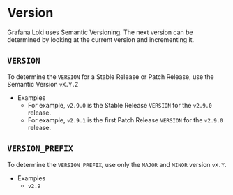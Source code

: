 # Version

Grafana Loki uses Semantic Versioning. The next version can be determined by looking at the current version and incrementing it.

## `VERSION`

To determine the `VERSION` for a Stable Release or Patch Release, use the Semantic Version `vX.Y.Z`

- Examples
  - For example, `v2.9.0` is the Stable Release `VERSION` for the `v2.9.0` release.
  - For example, `v2.9.1` is the first Patch Release `VERSION` for the `v2.9.0` release.

## `VERSION_PREFIX`

To determine the `VERSION_PREFIX`, use only the `MAJOR` and `MINOR` version `vX.Y`.

- Examples
  - `v2.9`
